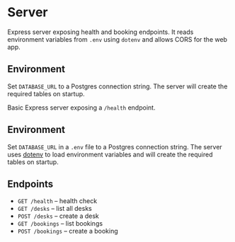 # Server


Express server exposing health and booking endpoints. It reads environment variables from `.env` using `dotenv` and allows CORS for the web app.

## Environment

Set `DATABASE_URL` to a Postgres connection string. The server will create the
required tables on startup.

Basic Express server exposing a `/health` endpoint.

## Environment

Set `DATABASE_URL` in a `.env` file to a Postgres connection string. The server
uses [dotenv](https://github.com/motdotla/dotenv) to load environment
variables and will create the required tables on startup.

## Endpoints

- `GET /health` – health check
- `GET /desks` – list all desks
- `POST /desks` – create a desk
- `GET /bookings` – list bookings
- `POST /bookings` – create a booking
